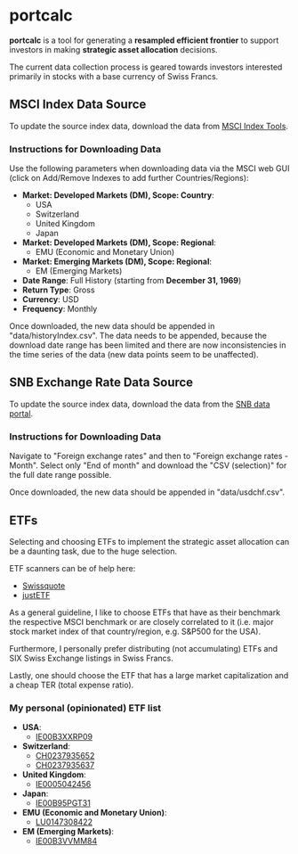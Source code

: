 # portcalc

**portcalc** is a tool for generating a **resampled efficient frontier** to support investors in making **strategic asset allocation** decisions.

The current data collection process is geared towards investors interested primarily in stocks with a base currency of Swiss Francs.

## MSCI Index Data Source

To update the source index data, download the data from [MSCI Index Tools](https://www-cdn.msci.com/web/msci/index-tools/end-of-day-index-data-search).

### Instructions for Downloading Data

Use the following parameters when downloading data via the MSCI web GUI (click on Add/Remove Indexes to add further Countries/Regions):

- **Market: Developed Markets (DM), Scope: Country**:
  - USA
  - Switzerland
  - United Kingdom
  - Japan
- **Market: Developed Markets (DM), Scope: Regional**:
  - EMU (Economic and Monetary Union)
- **Market: Emerging Markets (DM), Scope: Regional**:
  - EM (Emerging Markets)
- **Date Range**: Full History (starting from **December 31, 1969**)
- **Return Type**: Gross
- **Currency**: USD
- **Frequency**: Monthly

Once downloaded, the new data should be appended in "data/historyIndex.csv". The data needs to be appended, because the download date range has been limited and there are now inconsistencies in the time series of the data (new data points seem to be unaffected).

## SNB Exchange Rate Data Source

To update the source index data, download the data from the [SNB data portal](https://data.snb.ch/en).

### Instructions for Downloading Data

Navigate to "Foreign exchange rates" and then to "Foreign exchange rates - Month". Select only "End of month" and download the "CSV (selection)" for the full date range possible.

Once downloaded, the new data should be appended in "data/usdchf.csv".



## ETFs

Selecting and choosing ETFs to implement the strategic asset allocation can be a daunting task, due to the huge selection.

ETF scanners can be of help here:
- [Swissquote](https://www.swissquote.ch/trading-platform/#scanner)
- [justETF](https://www.justetf.com/en/search.html?search=ETFS)

As a general guideline, I like to choose ETFs that have as their benchmark the respective MSCI benchmark or are closely correlated to it (i.e. major stock market index of that country/region, e.g. S&P500 for the USA).

Furthermore, I personally prefer distributing (not accumulating) ETFs and SIX Swiss Exchange listings in Swiss Francs.

Lastly, one should choose the ETF that has a large market capitalization and a cheap TER (total expense ratio).

### My personal (opinionated) ETF list

- **USA**:
  - [IE00B3XXRP09](https://www.justetf.com/en/etf-profile.html?isin=IE00B3XXRP09)
- **Switzerland**:
  - [CH0237935652](https://www.justetf.com/en/etf-profile.html?isin=CH0237935652)
  - [CH0237935637](https://www.justetf.com/en/etf-profile.html?isin=CH0237935637)
- **United Kingdom**:
  - [IE0005042456](https://www.justetf.com/en/etf-profile.html?isin=IE0005042456)
- **Japan**:
  - [IE00B95PGT31](https://www.justetf.com/en/etf-profile.html?isin=IE00B95PGT31)
- **EMU (Economic and Monetary Union)**:
  - [LU0147308422](https://www.justetf.com/en/etf-profile.html?isin=LU0147308422)
- **EM (Emerging Markets)**:
  - [IE00B3VVMM84](https://www.justetf.com/en/etf-profile.html?isin=IE00B3VVMM84)